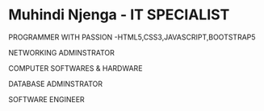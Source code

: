 # Muhindi Njenga - IT SPECIALIST

PROGRAMMER WITH PASSION
  -HTML5,CSS3,JAVASCRIPT,BOOTSTRAP5
  
NETWORKING ADMINSTRATOR

COMPUTER SOFTWARES & HARDWARE 

DATABASE ADMINSTRATOR

SOFTWARE ENGINEER






